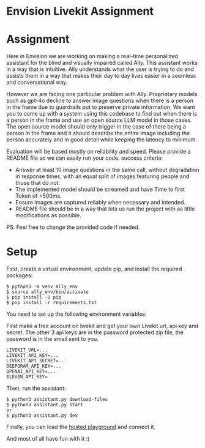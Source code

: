 # Envision Livekit Assignment

# Assignment
Here in Envision we are working on making a real-time personalized assistant for the blind and visually impaired called Ally. This assistant works in a way that is intuitive. Ally understands what the user is trying to do and assists them in a way that makes their day to day lives easier in a seemless and conversational way. 

However we are facing one particular problem with Ally. Proprietary models such as gpt-4o decline to answer image questions when there is a person in the frame due to guardrails put to preserve private information. We want you to come up with a system using this codebase to find out when there is a person in the frame and use an open source LLM model in those cases. The open source model should only trigger in the case of there being a person in the frame and it should describe the entire image including the person accurately and in good detail while keeping the latency to minimum.

Evaluation will be based mostly on reliability and speed. Please provide a README file so we can easily run your code.
success criteria:
- Answer at least 10 image questions in the same call, without degradation in response times, with an equal split of images featuring people and those that do not.
- The implemented model should be streamed and have Time to first Token of <500ms.
- Ensure images are captured reliably when necessary and intended.
- README file should be in a way that lets us run the project with as little modifications as possible.


PS: Feel free to change the provided code if needed.

# Setup

First, create a virtual environment, update pip, and install the required packages:

```
$ python3 -m venv ally_env
$ source ally_env/bin/activate
$ pip install -U pip
$ pip install -r requirements.txt
```

You need to set up the following environment variables:

First make a free account on livekit and get your own Livekit url, api key and secret.
The other 3 api keys are in the password protected zip file, the password is in the email sent to you.

```
LIVEKIT_URL=...
LIVEKIT_API_KEY=...
LIVEKIT_API_SECRET=...
DEEPGRAM_API_KEY=...
OPENAI_API_KEY=...
ELEVEN_API_KEY=
```

Then, run the assistant:

```
$ python3 assistant.py download-files
$ python3 assistant.py start
or
$ python3 assistant.py dev
```

Finally, you can load the [hosted playground](https://agents-playground.livekit.io/) and connect it.

And most of all have fun with it :)
